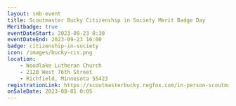 ```yaml
---
layout: smb-event
title: Scoutmaster Bucky Citizenship in Society Merit Badge Day
Meritbadge: true
eventDateStart: 2023-09-23 8:30
eventDateEnd: 2023-09-23 16:00
badge: citizenship-in-society
icon: /images/bucky-cis.png
location:
    - Woodlake Lutheran Church
    - 2120 West 76th Street
    - Richfield, Minnesota 55423
registrationLink: https://scoutmasterbucky.regfox.com/in-person-scoutmaster-bucky-citizenship-in-society-merit-badge---2023-sep
onSaleDate: 2023-08-01 0:05
---
```


